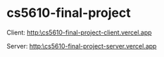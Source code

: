 # cs5610-final-project

Client: [http:\\cs5610-final-project-client.vercel.app](http:\\cs5610-final-project-client.vercel.app)

Server: [http:\\cs5610-final-project-server.vercel.app](http:\\cs5610-final-project-server.vercel.app)
